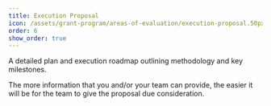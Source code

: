 ```yaml
---
title: Execution Proposal
icon: /assets/grant-program/areas-of-evaluation/execution-proposal.50px.png
order: 6
show_order: true
---
```

A detailed plan and execution roadmap outlining methodology and key milestones. 

The more information that you and/or your team can provide, the easier it will be for the team to give the proposal due consideration.